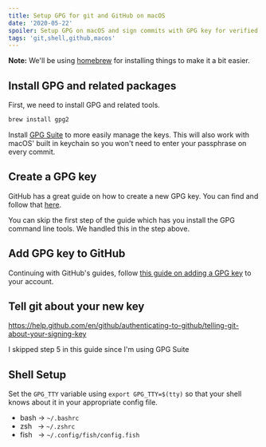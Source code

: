 ```yaml
---
title: Setup GPG for git and GitHub on macOS
date: '2020-05-22'
spoiler: Setup GPG on macOS and sign commits with GPG key for verified commits in GitHub
tags: 'git,shell,github,macos'
---
```


**Note:** We'll be using [homebrew](https://brew.sh/) for installing things to make it a bit easier.

## Install GPG and related packages

First, we need to install GPG and related tools.

```bash
brew install gpg2
```

Install [GPG Suite](https://gpgtools.org/) to more easily manage the keys. This will also work with macOS' built in keychain so you won't need to enter your passphrase on every commit.

## Create a GPG key

GitHub has a great guide on how to create a new GPG key. You can find and follow that [here](https://help.github.com/en/github/authenticating-to-github/generating-a-new-gpg-key).

You can skip the first step of the guide which has you install the GPG command line tools. We handled this in the step above.

## Add GPG key to GitHub

Continuing with GitHub's guides, follow [this guide on adding a GPG key](https://help.github.com/en/github/authenticating-to-github/adding-a-new-gpg-key-to-your-github-account) to your account.

## Tell git about your new key

https://help.github.com/en/github/authenticating-to-github/telling-git-about-your-signing-key

I skipped step 5 in this guide since I'm using GPG Suite

## Shell Setup

Set the `GPG_TTY` variable using `export GPG_TTY=$(tty)` so that your shell knows about it in your appropriate config file.
- bash&nbsp;→ `~/.bashrc`
- zsh&nbsp;&nbsp;&nbsp;→ `~/.zshrc`
- fish&nbsp;&nbsp;&nbsp;→ `~/.config/fish/config.fish`
